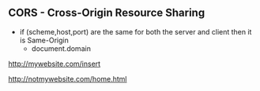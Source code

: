 CORS - Cross-Origin Resource Sharing
----

- if (scheme,host,port) are the same for both the server and client then it is Same-Origin
  - document.domain



http://mywebsite.com/insert

http://notmywebsite.com/home.html
